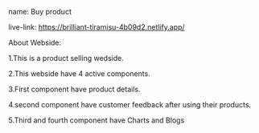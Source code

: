 name: Buy product


live-link: https://brilliant-tiramisu-4b09d2.netlify.app/

About Webside:

1.This is a product selling wedside.

2.This webside have 4 active components.

3.First component have product details.

4.second component have customer feedback after using their products.

5.Third and fourth component have Charts and Blogs

